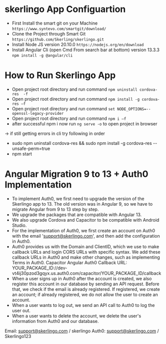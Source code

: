 # skerlingo App Configuartion
* First Install the smart git on your Machine `https://www.syntevo.com/smartgit/download/`
* Clone the Project through Smart Git `https://github.com/Skerling/skerlingo.git`
* Install Node JS version 20.10.0    `https://nodejs.org/en/download`
* Install Angular Cli  (open Cmd From search bar at bottom) version 13.3.3
`npm install -g @angular/cli`

# How to Run Skerlingo App
* Open project root directory and run command `npm uninstall cordova-res  -f`
* Open project root directory and run command `npm install -g cordova-res –f`
* Open project root directory and run command `set NODE_OPTIONS=--openssl-legacy-provider`
* Open project root directory and run command `npm i –f`
* after successful npm i  now run  `ng serve -o` to open project in browser

-> if still getting errors in cli try following in order
* sudo npm uninstall cordova-res && sudo npm install -g cordova-res --unsafe-perm=true
* npm start


# Angular Migration 9 to 13 + Auth0 Implementation

* To implement Auth0, we first need to upgrade the version of the Skerlingo app to 13. The old version was in Angular 9, so we have to migrate Angular from 9 to 13 step by step.
* We upgrade the packages that are compatible with Angular 13.
* We also upgrade Cordova and Capacitor to be compatible with Android Studio.
* For the implementation of Auth0, we first create an account on Auth0 with the email 'support@skerlingo.com', and then add the configuration in Auth0.
* Auth0 provides us with the Domain and ClientID, which we use to make callback URLs and login CORS URLs with specific syntax. We add these callback URLs in Auth0 and make other changes, such as implementing Terms in Auth0.
Capacitor Angular Auth0 Callback URL: YOUR_PACKAGE_ID://dev-vt4ij30pzod3gqyx.us.auth0.com/capacitor/YOUR_PACKAGE_ID/callback
* When a user signs up in Auth0 after the account is created, we also register this account in our database by sending an API request. Before that, we check if the email is already registered. If registered, we create an account; if already registered, we do not allow the user to create an account.
* When a user wants to log out, we send an API call to Auth0 to log the user out.
* When a user wants to delete the account, we delete the user's information from Auth0 and our database.

Email: support@skerlingo.com / skerlingo
Auth0: support@skerlingo.com / Skerlingo123